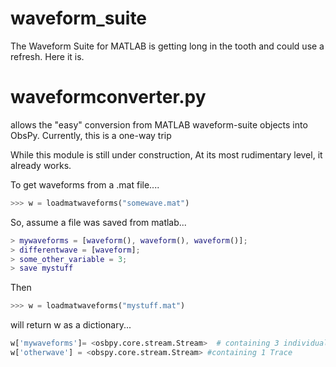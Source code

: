 waveform_suite
==============

The Waveform Suite for MATLAB is getting long in the tooth and could use a refresh. Here it is.


waveformconverter.py
====================
allows the "easy" conversion from MATLAB waveform-suite objects into ObsPy.
Currently, this is a one-way trip

While this module is still under construction, At its most rudimentary level, it already works.

To get waveforms from a .mat file....
```python
>>> w = loadmatwaveforms("somewave.mat")
```

So, assume a file was saved from matlab...
```matlab
> mywaveforms = [waveform(), waveform(), waveform()];
> differentwave = [waveform];
> some_other_variable = 3;
> save mystuff
```

Then
```python
>>> w = loadmatwaveforms("mystuff.mat")
```
will return w as a dictionary...
```python
w['mywaveforms']= <osbpy.core.stream.Stream>  # containing 3 individual Traces
w['otherwave'] = <obspy.core.stream.Stream> #containing 1 Trace
```